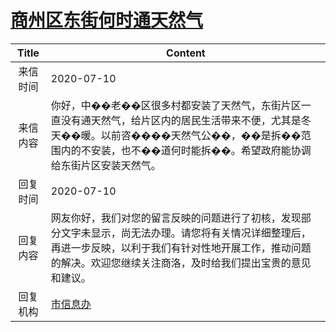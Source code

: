 # <a href="http://www.shangluo.gov.cn/zmhd/ldxxxx.jsp?urltype=leadermail.LeaderMailContentUrl&wbtreeid=1112&leadermailid=6153">商州区东街何时通天然气</a>
|Title|Content|
|:---:|---|
|来信时间|2020-07-10|
|来信内容|你好，中��老��区很多村都安装了天然气，东街片区一直没有通天然气，给片区内的居民生活带来不便，尤其是冬天��暖。以前咨����天然气公��，��是拆��范围内的不安装，也不��道何时能拆��。希望政府能协调给东街片区安装天然气。|
|回复时间|2020-07-10|
|回复内容|网友你好，我们对您的留言反映的问题进行了初核，发现部分文字未显示，尚无法办理。请您将有关情况详细整理后，再进一步反映，以利于我们有针对性地开展工作，推动问题的解决。欢迎您继续关注商洛，及时给我们提出宝贵的意见和建议。|
|回复机构|<a href="../../categories/agencies/市信息办.md">市信息办</a>|